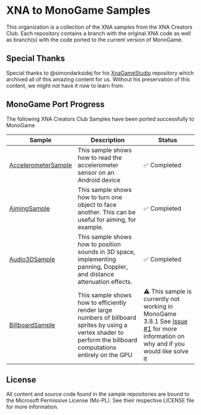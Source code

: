 # XNA to MonoGame Samples
This organization is a collection of the XNA samples from the XNA Creators Club.  Each repository contains a branch with the original XNA code as well as branch(s) with the code ported to the current version of MonoGame.

## Special Thanks
Special thanks to @simondarksidej for his [XnaGameStudio](https://github.com/simondarksidej/XNAGameStudio) repository which archived all of this amazing content for us.  Without his preservation of this content, we might not have it now to learn from.  

## MonoGame Port Progress
The following XNA Creators Club Samples have been ported successfully to MonoGame

| Sample                                                                | Description                                                                                                                                                       | Status                                                                                                                                                                                          |
| --------------------------------------------------------------------- | ----------------------------------------------------------------------------------------------------------------------------------------------------------------- | ----------------------------------------------------------------------------------------------------------------------------------------------------------------------------------------------- |
| [AccelerometerSample](https://github.com/xna-to-monogame/AccelerometerSample) | This sample shows how to read the accelerometer sensor on an Android device | ✅ Completed  |
| [AimingSample](https://github.com/xna-to-monogame/AimingSample)       | This sample shows how to turn one object to face another. This can be useful for aiming, for example.                                                             | ✅ Completed                                                                                                                                                                                     |
| [Audio3DSample](https://github.com/xna-to-monogame/Audio3DSample)     | This sample shows how to position sounds in 3D space, implementing panning, Doppler, and distance attenuation effects.                                            | ✅ Completed                                                                                                                                                                                     |
| [BillboardSample](https://github.com/xna-to-monogame/BillboardSample) | This sample shows how to efficiently render large numbers of billboard sprites by using a vertex shader to perform the billboard computations entirely on the GPU | ⚠ This sample is currently not working in MonoGame 3.8.1 See [Issue #1](https://github.com/xna-to-monogame/BillboardSample/issues/1) for more information on why and if you would like solve it |
## License
All content and source code found in the sample repositories are bound to the Microsoft Permissive License (Ms-PL).
See their respective LICENSE file for more information.
